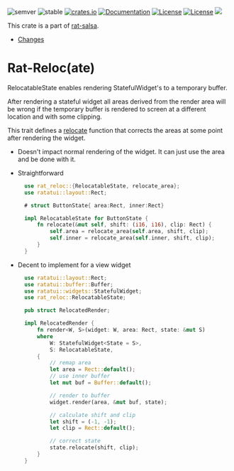![semver](https://img.shields.io/badge/semver-☑-FFD700)
![stable](https://img.shields.io/badge/stability-stable-8A2BE2)
[![crates.io](https://img.shields.io/crates/v/rat-reloc.svg)](https://crates.io/crates/rat-reloc)
[![Documentation](https://docs.rs/rat-reloc/badge.svg)](https://docs.rs/rat-reloc)
[![License](https://img.shields.io/badge/license-MIT-blue.svg)](https://opensource.org/licenses/MIT)
[![License](https://img.shields.io/badge/license-APACHE-blue.svg)](https://www.apache.org/licenses/LICENSE-2.0)
![](https://tokei.rs/b1/github/thscharler/rat-salsa-mono)

This crate is a part of [rat-salsa][refRatSalsa].

* [Changes](https://github.com/thscharler/rat-salsa-mono/blob/master/rat-reloc/changes.md)

# Rat-Reloc(ate)

RelocatableState enables rendering StatefulWidget's to a temporary buffer.

After rendering a stateful widget all areas derived from the
render area will be wrong if the temporary buffer is rendered to screen
at a different location and with some clipping.

This trait defines a [relocate](RelocatableState::relocate) function that
corrects the areas at some point after rendering the widget.

* Doesn't impact normal rendering of the widget.
  It can just use the area and be done with it.

* Straightforward

    ```rust
      use rat_reloc::{RelocatableState, relocate_area};
      use ratatui::layout::Rect;

      # struct ButtonState{ area:Rect, inner:Rect}

      impl RelocatableState for ButtonState {
          fn relocate(&mut self, shift: (i16, i16), clip: Rect) {
              self.area = relocate_area(self.area, shift, clip);
              self.inner = relocate_area(self.inner, shift, clip);
          }
      }
    ```
* Decent to implement for a view widget

    ```rust
      use ratatui::layout::Rect;
      use ratatui::buffer::Buffer;
      use ratatui::widgets::StatefulWidget;
      use rat_reloc::RelocatableState;

      pub struct RelocatedRender;

      impl RelocatedRender {
          fn render<W, S>(widget: W, area: Rect, state: &mut S)
          where
              W: StatefulWidget<State = S>,
              S: RelocatableState,
          {
              // remap area
              let area = Rect::default();
              // use inner buffer
              let mut buf = Buffer::default();

              // render to buffer
              widget.render(area, &mut buf, state);

              // calculate shift and clip
              let shift = (-1, -1);
              let clip = Rect::default();

              // correct state
              state.relocate(shift, clip);
          }
      }
    ```

[refRatSalsa]: https://docs.rs/rat-salsa/latest/rat_salsa/

